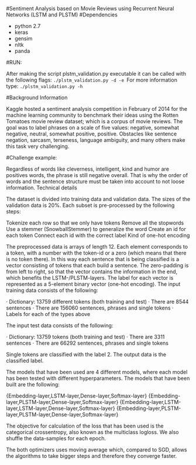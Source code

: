 #Sentiment Analysis based on Movie Reviews using Recurrent Neural Networks (LSTM and PLSTM)
#Dependencies

- python 2.7 
- keras 
- gensim 
- nltk 
- panda 

#RUN:

After making the script plstm_validation.py executable it can be called with the following flags: ``./plstm_validation.py -d -e ``For more information type: ``./plstm_validation.py -h``

#Background Information

Kaggle hosted a sentiment analysis competition in February of 2014 for the machine learning community to benchmark their ideas using the Rotten Tomatoes movie review dataset; which is a corpus of movie reviews. The goal was to label phrases on a scale of five values: negative, somewhat negative, neutral, somewhat positive, positive. Obstacles like sentence negation, sarcasm, terseness, language ambiguity, and many others make this task very challenging.

#Challenge example:

Regardless of words like cleverness, intelligent, kind and humor are positives words, the phrase is still negative overall. That is why the order of words and the sentence structure must be taken into account to not loose information.
Technical details

The dataset is divided into training data and validation data. The sizes of the validation data is 20%. Each subset is pre-processed by the following steps:

Tokenize each row so that we only have tokens Remove all the stopwords Use a stemmer (SnowballStemmer) to generalize the word Create an id for each token Connect each id with the correct label Kind of one-hot encoding

The preprocessed data is arrays of length 12. Each element corresponds to a token, with a number with the token-id or a zero (which means that there is no token there). In this way each sentence that is being classified is a vector consisting of tokens that each build a sentence. The zero-padding is from left to right, so that the vector contains the information in the end, which benefits the LSTM-/PLSTM-layers. The label for each vector is represented as a 5-element binary vector (one-hot encoding). The input training data consists of the following:

· Dictionary: 13759 different tokens (both training and test) · There are 8544 sentences · There are 156060 sentences, phrases and single tokens · Labels for each of the types above

The input test data consists of the following:

· Dictionary: 13759 tokens (both training and test) · There are 3311 sentences · There are 66292 sentences, phrases and single tokens

Single tokens are classified with the label 2. The output data is the classified label.

The models that have been used are 4 different models, where each model has been tested with different hyperparameters. The models that have been built are the following:

{Embedding-layer,LSTM-layer,Dense-layer,Softmax-layer} {Embedding-layer,PLSTM-layer,Dense-layer,Softmax-layer} {Embedding-layer,LSTM-layer,LSTM-layer,Dense-layer,Softmax-layer} {Embedding-layer,PLSTM-layer,PLSTM-layer,Dense-layer,Softmax-layer}

The objective for calculation of the loss that has been used is the categorical crossentropy, also known as the multiclass logloss. We also shuffle the data-samples for each epoch.

The both optimizers uses moving average which, compared to SGD, allows the algorithms to take bigger steps and therefore they converge faster.
